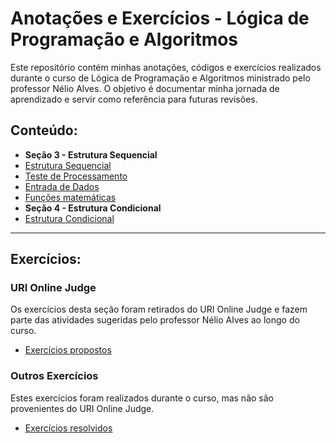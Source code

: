 # Anotações e Exercícios - Lógica de Programação e Algoritmos

Este repositório contém minhas anotações, códigos e exercícios realizados durante o curso de Lógica de Programação e Algoritmos ministrado pelo professor Nélio Alves. O objetivo é documentar minha jornada de aprendizado e servir como referência para futuras revisões.

## Conteúdo:

* **Seção 3 - Estrutura Sequencial**
* [Estrutura Sequencial](https://github.com/JeanPaulos-exe/Logica-e-Algoritmos/tree/main/EstruturaSequencial/src)
* [Teste de Processamento](https://github.com/JeanPaulos-exe/Logica-e-Algoritmos/tree/main/TesteProcessamento/src)
* [Entrada de Dados](https://github.com/JeanPaulos-exe/Logica-e-Algoritmos/tree/main/EntradaDados/src)
* [Funções matemáticas](https://github.com/JeanPaulos-exe/Logica-e-Algoritmos/tree/main/FuncoesMatematica/src)
* **Seção 4 - Estrutura Condicional**
*  [Estrutura Condicional](https://github.com/JeanPaulos-exe/Logica-e-Algoritmos/tree/main/EstruturaCondicional/src)

<hr>

## Exercícios:
### URI Online Judge
Os exercícios desta seção foram retirados do URI Online Judge e fazem parte das atividades sugeridas pelo professor Nélio Alves ao longo do curso.
* [Exercícios propostos](https://github.com/JeanPaulos-exe/Logica-e-Algoritmos/tree/main/uri/src)

### Outros Exercícios
Estes exercícios foram realizados durante o curso, mas não são provenientes do URI Online Judge.
* [Exercícios resolvidos](https://github.com/JeanPaulos-exe/Logica-e-Algoritmos/tree/main/Exercicios/src)
